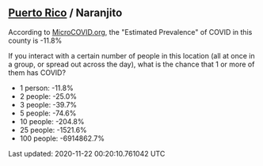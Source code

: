 
## [Puerto Rico](/united-states/puerto-rico) / Naranjito

According to [MicroCOVID.org](http://microcovid.org),
the "Estimated Prevalence" of COVID in this county is -11.8%

If you interact with a certain number of people in this location
(all at once in a group, or spread out across the day), what is the chance that
1 or more of them has COVID?

- 1 person: -11.8%
- 2 people: -25.0%
- 3 people: -39.7%
- 5 people: -74.6%
- 10 people: -204.8%
- 25 people: -1521.6%
- 100 people: -6914862.7%

Last updated: 2020-11-22 00:20:10.761042 UTC
